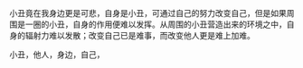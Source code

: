 小丑竟在我身边更是可悲，自身是小丑，可通过自己的努力改变自己，但是如果周围是一圈的小丑，自身的作用便难以发挥。从周围的小丑营造出来的环境之中，自身的辐射力难以发散；改变自己已是难事，而改变他人更是难上加难。

小丑，他人，身边，自己，